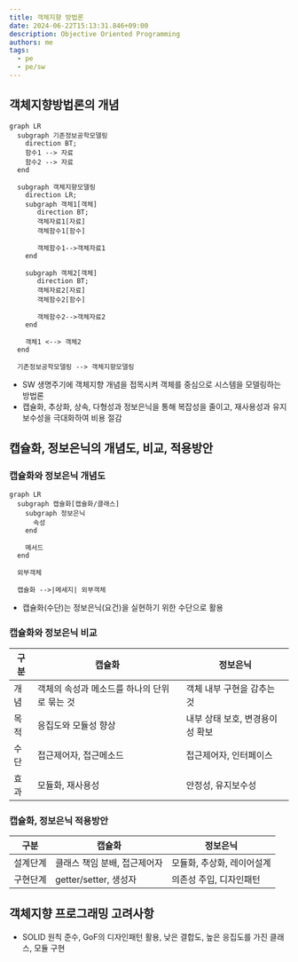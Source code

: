 ```yaml
---
title: 객체지향 방법론
date: 2024-06-22T15:13:31.846+09:00
description: Objective Oriented Programming
authors: me
tags:
  - pe
  - pe/sw
---
```


## 객체지향방법론의 개념

```mermaid
graph LR
  subgraph 기존정보공학모델링
    direction BT;
    함수1 --> 자료
    함수2 --> 자료
  end

  subgraph 객체지향모델링
    direction LR;
    subgraph 객체1[객체]
       direction BT;
       객체자료1[자료]
       객체함수1[함수]

       객체함수1-->객체자료1
    end

    subgraph 객체2[객체]
       direction BT;
       객체자료2[자료]
       객체함수2[함수]

       객체함수2-->객체자료2
    end

    객체1 <--> 객체2
  end

  기존정보공학모델링 --> 객체지향모델링
```

- SW 생명주기에 객체지향 개념을 접목시켜 객체를 중심으로 시스템을 모델링하는 방법론
- 캡슐화, 추상화, 상속, 다형성과 정보은닉을 통해 복잡성을 줄이고, 재사용성과 유지보수성을 극대화하여 비용 절감

## 캡슐화, 정보은닉의 개념도, 비교, 적용방안

### 캡슐화와 정보은닉 개념도

```mermaid
graph LR
  subgraph 캡슐화[캡슐화/클래스]
    subgraph 정보은닉
      속성
    end

    메서드
  end

  외부객체

  캡슐화 -->|메세지| 외부객체
```

- 캡슐화(수단)는 정보은닉(요건)을 실현하기 위한 수단으로 활용

### 캡슐화와 정보은닉 비교

| 구분 | 캡슐화                                       | 정보은닉                        |
| ---- | -------------------------------------------- | ------------------------------- |
| 개념 | 객체의 속성과 메소드를 하나의 단위로 묶는 것 | 객체 내부 구현을 감추는 것      |
| 목적 | 응집도와 모듈성 향상                         | 내부 상태 보호, 변경용이성 확보 |
| 수단 | 접근제어자, 접근메소드                       | 접근제어자, 인터페이스          |
| 효과 | 모듈화, 재사용성                             | 안정성, 유지보수성              |

### 캡슐화, 정보은닉 적용방안

| 구분     | 캡슐화                       | 정보은닉                   |
| -------- | ---------------------------- | -------------------------- |
| 설계단계 | 클래스 책임 분배, 접근제어자 | 모듈화, 추상화, 레이어설계 |
| 구현단계 | getter/setter, 생성자        | 의존성 주입, 디자인패턴    |

## 객체지향 프로그래밍 고려사항

- SOLID 원칙 준수, GoF의 디자인패턴 활용, 낮은 결합도, 높은 응집도를 가진 클래스, 모듈 구현
